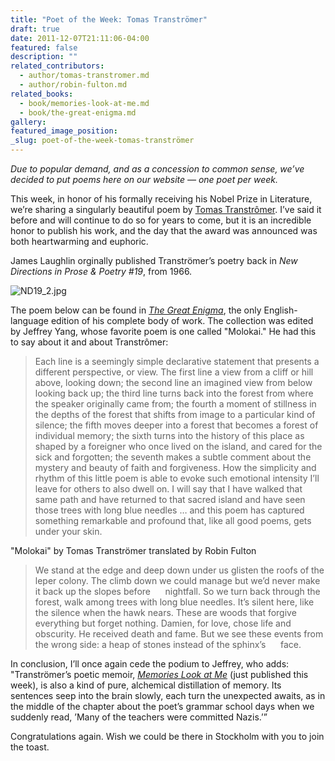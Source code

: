 ```yaml
---
title: "Poet of the Week: Tomas Tranströmer"
draft: true
date: 2011-12-07T21:11:06-04:00
featured: false
description: ""
related_contributors:
  - author/tomas-transtromer.md
  - author/robin-fulton.md
related_books:
  - book/memories-look-at-me.md
  - book/the-great-enigma.md
gallery:
featured_image_position: 
_slug: poet-of-the-week-tomas-tranströmer
---
```


_Due to popular demand, and as a concession to common sense, we’ve decided to put poems here on our website — one poet per week._

This week, in honor of his formally receiving his Nobel Prize in Literature, we’re sharing a singularly beautiful poem by [Tomas Transtrômer](http://ndbooks.com/author/tomas-transtromer). I’ve said it before and will continue to do so for years to come, but it is an incredible honor to publish his work, and the day that the award was announced was both heartwarming and euphoric. 

James Laughlin orginally published Tranströmer’s poetry back in _New Directions in Prose & Poetry #19_, from 1966. 

![ND19_2.jpg](https://ndbooks.imgix.net/ND19_2.jpg)

The poem below can be found in [_The Great Enigma_](http://ndbooks.com/book/the-great-enigma), the only English-language edition of his complete body of work. The collection was edited by Jeffrey Yang, whose favorite poem is one called "Molokai." He had this to say about it and about Transtrômer:

> Each line is a seemingly simple declarative statement that presents a different perspective, or view. The first line a view from a cliff or hill above, looking down; the second line an imagined view from below looking back up; the third line turns back into the forest from where the speaker originally came from; the fourth a moment of stillness in the depths of the forest that shifts from image to a particular kind of silence; the fifth moves deeper into a forest that becomes a forest of individual memory; the sixth turns into the history of this place as shaped by a foreigner who once lived on the island, and cared for the sick and forgotten; the seventh makes a subtle comment about the mystery and beauty of faith and forgiveness. How the simplicity and rhythm of this little poem is able to evoke such emotional intensity I’ll leave for others to also dwell on. I will say that I have walked that same path and have returned to that sacred island and have seen those trees with long blue needles … and this poem has captured something remarkable and profound that, like all good poems, gets under your skin.

"Molokai"
by Tomas Tranströmer
translated by Robin Fulton

> We stand at the edge and deep down under us glisten the roofs of the leper colony.
> The climb down we could manage but we’d never make it back up the slopes before
>      nightfall.
> So we turn back through the forest, walk among trees with long blue needles.
> It’s silent here, like the silence when the hawk nears.
> These are woods that forgive everything but forget nothing.
> Damien, for love, chose life and obscurity. He received death and fame.
> But we see these events from the wrong side: a heap of stones instead of the sphinx’s
>      face.

In conclusion, I’ll once again cede the podium to Jeffrey, who adds: "Tranströmer’s poetic memoir, [_Memories Look at Me_](http://ndbooks.com/book/memories-look-at-me) (just published this week), is also a kind of pure, alchemical distillation of memory. Its sentences seep into the brain slowly, each turn the unexpected awaits, as in the middle of the chapter about the poet’s grammar school days when we suddenly read, ’Many of the teachers were committed Nazis.’”

Congratulations again. Wish we could be there in Stockholm with you to join the toast.


